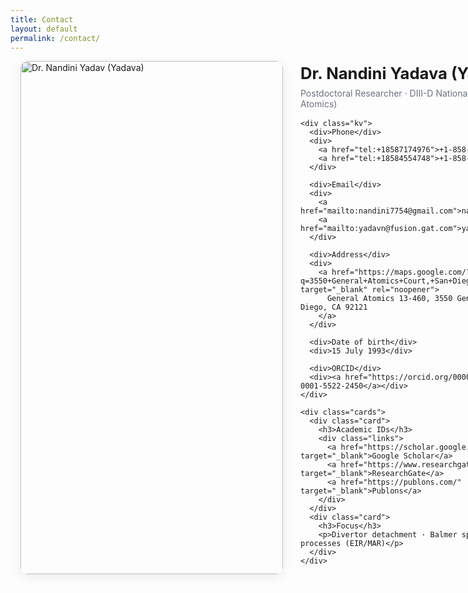 ```yaml
---
title: Contact
layout: default
permalink: /contact/
---
```


<style>


/* layout: photo + info */
.contact-grid{
  display: grid;
  grid-template-columns: 360px minmax(0,1fr);  /* minmax prevents overflow */
  gap: 28px;
  align-items: start;
}
@media (max-width: 980px){
  .contact-grid{ grid-template-columns: 1fr; }
}

/* make sure images can’t push layout wider */
img{ max-width:100%; height:auto; }

/* optional: slightly smaller title to avoid long wrap */
.contact-info h1{
  font-size: clamp(1.6rem, 2.2vw, 2.2rem);
  line-height: 1.2;
  overflow-wrap: anywhere;
}

/* Simple, tidy contact layout */
.contact {
  max-width: 980px; margin: 0 auto 2.5rem; padding: 0 1rem;
  display: grid; grid-template-columns: 420px 1fr; gap: 28px; align-items: start;
}
@media (max-width: 900px){ .contact { grid-template-columns: 1fr; } }

.contact .photo img {
  width: 100%; height: auto; display: block; border-radius: 12px;
  box-shadow: 0 4px 18px rgba(0,0,0,.08);
}

h1.contact-title { margin: .25rem 0 .5rem; font-size: clamp(1.6rem, 2.2vw, 2.1rem); }
.contact-sub { color: #6b7280; margin: 0 0 1rem; }

.kv { display: grid; grid-template-columns: 140px 1fr; gap: 10px 18px; }
.kv div:first-child { color:#6b7280; font-weight:600; }
.kv a { color: inherit; text-decoration: none}

.cards { display: grid; gap: 16px; grid-template-columns: repeat(2, minmax(0,1fr)); margin-top: 16px; }
@media (max-width: 600px){ .cards { grid-template-columns: 1fr; } }
.card { border: none; }
.card h3 { margin: 0 0 .4rem; font-size: 1rem; }

.links { display:flex; gap:18px; flex-wrap:wrap; margin-top: 10px; }
.links a { border:1px solid #e5e7eb; border-radius: 999px; padding:6px 12px; }
</style>

<div class="contact">
  <!-- Left: Photo -->
  <div class="photo">
    <!-- Put your picture at /assets/image/contact.jpg -->
    <img src="{{ site.baseurl }}/assets/image/Nandini_Yadava.jpg" alt="Dr. Nandini Yadav (Yadava)">
  </div>

  <!-- Right: Info -->
  <div>
    <h1 class="contact-title">Dr. Nandini Yadava (Yadav)</h1>
    <p class="contact-sub">Postdoctoral Researcher · DIII-D National Fusion Facility (General Atomics)</p>

    <div class="kv">
      <div>Phone</div>
      <div>
        <a href="tel:+18587174976">+1-858-717-4976 (M)</a>
        <a href="tel:+18584554748">+1-858-455-4748 (O)</a>
      </div>

      <div>Email</div>
      <div>
        <a href="mailto:nandini7754@gmail.com">nandini7754@gmail.com</a>
        <a href="mailto:yadavn@fusion.gat.com">yadavn@fusion.gat.com</a>
      </div>

      <div>Address</div>
      <div>
        <a href="https://maps.google.com/?q=3550+General+Atomics+Court,+San+Diego,+CA+92121" target="_blank" rel="noopener">
          General Atomics 13-460, 3550 General Atomics Ct, San Diego, CA 92121
        </a>
      </div>

      <div>Date of birth</div>
      <div>15 July 1993</div>

      <div>ORCID</div>
      <div><a href="https://orcid.org/0000-0001-5522-2450">0000-0001-5522-2450</a></div>
    </div>

    <div class="cards">
      <div class="card">
        <h3>Academic IDs</h3>
        <div class="links">
          <a href="https://scholar.google.com/" target="_blank">Google Scholar</a>
          <a href="https://www.researchgate.net/" target="_blank">ResearchGate</a>
          <a href="https://publons.com/" target="_blank">Publons</a>
        </div>
      </div>
      <div class="card">
        <h3>Focus</h3>
        <p>Divertor detachment · Balmer spectroscopy · AM processes (EIR/MAR)</p>
      </div>
    </div>
  </div>
</div>
